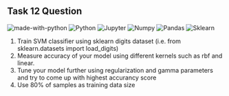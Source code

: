 ## Task 12 Question
![made-with-python](https://img.shields.io/badge/Made%20with-Python-1f425f.svg)
![Python](https://img.shields.io/badge/-Python-3776AB?logo=Python&logoColor=white)
![Jupyter](https://img.shields.io/badge/Jupyterlab-F37626?logo=Jupyter&logoColor=white)
![Numpy](https://img.shields.io/badge/Numpy-777BB4?logo=numpy&logoColor=white)
![Pandas](https://img.shields.io/badge/Pandas-2C2D72?logo=pandas&logoColor=white)
![Sklearn](https://img.shields.io/badge/scikit_learn-F7931E?logo=scikit-learn&logoColor=white)

1. Train SVM classifier using sklearn digits dataset (i.e. from sklearn.datasets import load_digits)
2. Measure accuracy of your model using different kernels such as rbf and linear.
3. Tune your model further using regularization and gamma parameters and try to come up with highest accurancy score
4. Use 80% of samples as training data size
